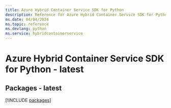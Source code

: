 ```yaml
---
title: Azure Hybrid Container Service SDK for Python
description: Reference for Azure Hybrid Container Service SDK for Python
ms.date: 04/04/2024
ms.topic: reference
ms.devlang: python
ms.service: hybridcontainerservice
---
```

# Azure Hybrid Container Service SDK for Python - latest
## Packages - latest
[!INCLUDE [packages](hybrid-container-service-index.md)]